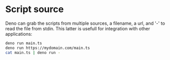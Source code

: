 # Script source

Deno can grab the scripts from multiple sources, a filename, a url, and '-' to read the file from stdin. This latter is usefull for integration with other applications:

```bash
deno run main.ts
deno run https://mydomain.com/main.ts
cat main.ts | deno run -
```